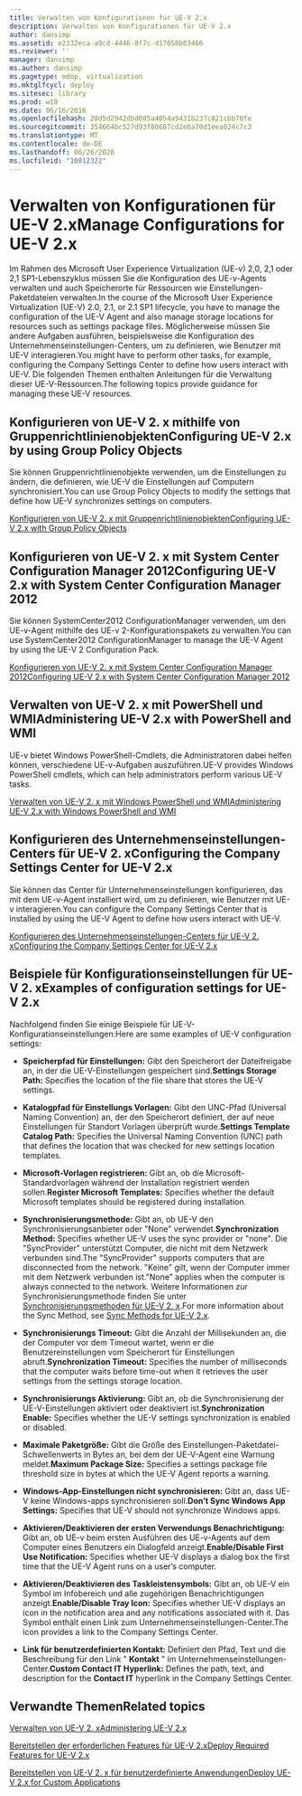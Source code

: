 ```yaml
---
title: Verwalten von Konfigurationen für UE-V 2.x
description: Verwalten von Konfigurationen für UE-V 2.x
author: dansimp
ms.assetid: e2332eca-a9cd-4446-8f7c-d17058b03466
ms.reviewer: ''
manager: dansimp
ms.author: dansimp
ms.pagetype: mdop, virtualization
ms.mktglfcycl: deploy
ms.sitesec: library
ms.prod: w10
ms.date: 06/16/2016
ms.openlocfilehash: 20d5d2942dbd805a4054a9431b237c821cbb70fe
ms.sourcegitcommit: 354664bc527d93f80687cd2eba70d1eea024c7c3
ms.translationtype: MT
ms.contentlocale: de-DE
ms.lasthandoff: 06/26/2020
ms.locfileid: "10812322"
---
```

# <span data-ttu-id="b2476-103">Verwalten von Konfigurationen für UE-V 2.x</span><span class="sxs-lookup"><span data-stu-id="b2476-103">Manage Configurations for UE-V 2.x</span></span>


<span data-ttu-id="b2476-104">Im Rahmen des Microsoft User Experience Virtualization (UE-v) 2,0, 2,1 oder 2,1 SP1-Lebenszyklus müssen Sie die Konfiguration des UE-v-Agents verwalten und auch Speicherorte für Ressourcen wie Einstellungen-Paketdateien verwalten.</span><span class="sxs-lookup"><span data-stu-id="b2476-104">In the course of the Microsoft User Experience Virtualization (UE-V) 2.0, 2.1, or 2.1 SP1 lifecycle, you have to manage the configuration of the UE-V Agent and also manage storage locations for resources such as settings package files.</span></span> <span data-ttu-id="b2476-105">Möglicherweise müssen Sie andere Aufgaben ausführen, beispielsweise die Konfiguration des Unternehmenseinstellungen-Centers, um zu definieren, wie Benutzer mit UE-V interagieren.</span><span class="sxs-lookup"><span data-stu-id="b2476-105">You might have to perform other tasks, for example, configuring the Company Settings Center to define how users interact with UE-V.</span></span> <span data-ttu-id="b2476-106">Die folgenden Themen enthalten Anleitungen für die Verwaltung dieser UE-V-Ressourcen.</span><span class="sxs-lookup"><span data-stu-id="b2476-106">The following topics provide guidance for managing these UE-V resources.</span></span>

## <span data-ttu-id="b2476-107">Konfigurieren von UE-V 2. x mithilfe von Gruppenrichtlinienobjekten</span><span class="sxs-lookup"><span data-stu-id="b2476-107">Configuring UE-V 2.x by using Group Policy Objects</span></span>


<span data-ttu-id="b2476-108">Sie können Gruppenrichtlinienobjekte verwenden, um die Einstellungen zu ändern, die definieren, wie UE-V die Einstellungen auf Computern synchronisiert.</span><span class="sxs-lookup"><span data-stu-id="b2476-108">You can use Group Policy Objects to modify the settings that define how UE-V synchronizes settings on computers.</span></span>

[<span data-ttu-id="b2476-109">Konfigurieren von UE-V 2. x mit Gruppenrichtlinienobjekten</span><span class="sxs-lookup"><span data-stu-id="b2476-109">Configuring UE-V 2.x with Group Policy Objects</span></span>](configuring-ue-v-2x-with-group-policy-objects-both-uevv2.md)

## <span data-ttu-id="b2476-110">Konfigurieren von UE-V 2. x mit System Center Configuration Manager 2012</span><span class="sxs-lookup"><span data-stu-id="b2476-110">Configuring UE-V 2.x with System Center Configuration Manager 2012</span></span>


<span data-ttu-id="b2476-111">Sie können SystemCenter2012 ConfigurationManager verwenden, um den UE-v-Agent mithilfe des UE-v 2-Konfigurationspakets zu verwalten.</span><span class="sxs-lookup"><span data-stu-id="b2476-111">You can use SystemCenter2012 ConfigurationManager to manage the UE-V Agent by using the UE-V 2 Configuration Pack.</span></span>

[<span data-ttu-id="b2476-112">Konfigurieren von UE-V 2. x mit System Center Configuration Manager 2012</span><span class="sxs-lookup"><span data-stu-id="b2476-112">Configuring UE-V 2.x with System Center Configuration Manager 2012</span></span>](configuring-ue-v-2x-with-system-center-configuration-manager-2012-both-uevv2.md)

## <span data-ttu-id="b2476-113">Verwalten von UE-V 2. x mit PowerShell und WMI</span><span class="sxs-lookup"><span data-stu-id="b2476-113">Administering UE-V 2.x with PowerShell and WMI</span></span>


<span data-ttu-id="b2476-114">UE-v bietet Windows PowerShell-Cmdlets, die Administratoren dabei helfen können, verschiedene UE-v-Aufgaben auszuführen.</span><span class="sxs-lookup"><span data-stu-id="b2476-114">UE-V provides Windows PowerShell cmdlets, which can help administrators perform various UE-V tasks.</span></span>

[<span data-ttu-id="b2476-115">Verwalten von UE-V 2. x mit Windows PowerShell und WMI</span><span class="sxs-lookup"><span data-stu-id="b2476-115">Administering UE-V 2.x with Windows PowerShell and WMI</span></span>](administering-ue-v-2x-with-windows-powershell-and-wmi-both-uevv2.md)

## <span data-ttu-id="b2476-116">Konfigurieren des Unternehmenseinstellungen-Centers für UE-V 2. x</span><span class="sxs-lookup"><span data-stu-id="b2476-116">Configuring the Company Settings Center for UE-V 2.x</span></span>


<span data-ttu-id="b2476-117">Sie können das Center für Unternehmenseinstellungen konfigurieren, das mit dem UE-v-Agent installiert wird, um zu definieren, wie Benutzer mit UE-v interagieren.</span><span class="sxs-lookup"><span data-stu-id="b2476-117">You can configure the Company Settings Center that is installed by using the UE-V Agent to define how users interact with UE-V.</span></span>

[<span data-ttu-id="b2476-118">Konfigurieren des Unternehmenseinstellungen-Centers für UE-V 2. x</span><span class="sxs-lookup"><span data-stu-id="b2476-118">Configuring the Company Settings Center for UE-V 2.x</span></span>](configuring-the-company-settings-center-for-ue-v-2x-both-uevv2.md)

## <span data-ttu-id="b2476-119">Beispiele für Konfigurationseinstellungen für UE-V 2. x</span><span class="sxs-lookup"><span data-stu-id="b2476-119">Examples of configuration settings for UE-V 2.x</span></span>


<span data-ttu-id="b2476-120">Nachfolgend finden Sie einige Beispiele für UE-V-Konfigurationseinstellungen:</span><span class="sxs-lookup"><span data-stu-id="b2476-120">Here are some examples of UE-V configuration settings:</span></span>

-   <span data-ttu-id="b2476-121">**Speicherpfad für Einstellungen:** Gibt den Speicherort der Dateifreigabe an, in der die UE-V-Einstellungen gespeichert sind.</span><span class="sxs-lookup"><span data-stu-id="b2476-121">**Settings Storage Path:** Specifies the location of the file share that stores the UE-V settings.</span></span>

-   <span data-ttu-id="b2476-122">**Katalogpfad für Einstellungs Vorlagen:** Gibt den UNC-Pfad (Universal Naming Convention) an, der den Speicherort definiert, der auf neue Einstellungen für Standort Vorlagen überprüft wurde.</span><span class="sxs-lookup"><span data-stu-id="b2476-122">**Settings Template Catalog Path:** Specifies the Universal Naming Convention (UNC) path that defines the location that was checked for new settings location templates.</span></span>

-   <span data-ttu-id="b2476-123">**Microsoft-Vorlagen registrieren:** Gibt an, ob die Microsoft-Standardvorlagen während der Installation registriert werden sollen.</span><span class="sxs-lookup"><span data-stu-id="b2476-123">**Register Microsoft Templates:** Specifies whether the default Microsoft templates should be registered during installation.</span></span>

-   <span data-ttu-id="b2476-124">**Synchronisierungsmethode:** Gibt an, ob UE-V den Synchronisierungsanbieter oder "None" verwendet.</span><span class="sxs-lookup"><span data-stu-id="b2476-124">**Synchronization Method:** Specifies whether UE-V uses the sync provider or "none".</span></span> <span data-ttu-id="b2476-125">Die "SyncProvider" unterstützt Computer, die nicht mit dem Netzwerk verbunden sind.</span><span class="sxs-lookup"><span data-stu-id="b2476-125">The "SyncProvider" supports computers that are disconnected from the network.</span></span> <span data-ttu-id="b2476-126">"Keine" gilt, wenn der Computer immer mit dem Netzwerk verbunden ist.</span><span class="sxs-lookup"><span data-stu-id="b2476-126">"None" applies when the computer is always connected to the network.</span></span> <span data-ttu-id="b2476-127">Weitere Informationen zur Synchronisierungsmethode finden Sie unter [Synchronisierungsmethoden für UE-V 2. x](sync-methods-for-ue-v-2x-both-uevv2.md).</span><span class="sxs-lookup"><span data-stu-id="b2476-127">For more information about the Sync Method, see [Sync Methods for UE-V 2.x](sync-methods-for-ue-v-2x-both-uevv2.md).</span></span>

-   <span data-ttu-id="b2476-128">**Synchronisierungs Timeout:** Gibt die Anzahl der Millisekunden an, die der Computer vor dem Timeout wartet, wenn er die Benutzereinstellungen vom Speicherort für Einstellungen abruft.</span><span class="sxs-lookup"><span data-stu-id="b2476-128">**Synchronization Timeout:** Specifies the number of milliseconds that the computer waits before time-out when it retrieves the user settings from the settings storage location.</span></span>

-   <span data-ttu-id="b2476-129">**Synchronisierungs Aktivierung:** Gibt an, ob die Synchronisierung der UE-V-Einstellungen aktiviert oder deaktiviert ist.</span><span class="sxs-lookup"><span data-stu-id="b2476-129">**Synchronization Enable:** Specifies whether the UE-V settings synchronization is enabled or disabled.</span></span>

-   <span data-ttu-id="b2476-130">**Maximale Paketgröße:** Gibt die Größe des Einstellungen-Paketdatei-Schwellenwerts in Bytes an, bei dem der UE-V-Agent eine Warnung meldet.</span><span class="sxs-lookup"><span data-stu-id="b2476-130">**Maximum Package Size:** Specifies a settings package file threshold size in bytes at which the UE-V Agent reports a warning.</span></span>

-   <span data-ttu-id="b2476-131">**Windows-App-Einstellungen nicht synchronisieren:** Gibt an, dass UE-V keine Windows-apps synchronisieren soll.</span><span class="sxs-lookup"><span data-stu-id="b2476-131">**Don’t Sync Windows App Settings:** Specifies that UE-V should not synchronize Windows apps.</span></span>

-   <span data-ttu-id="b2476-132">**Aktivieren/Deaktivieren der ersten Verwendungs Benachrichtigung:** Gibt an, ob UE-v beim ersten Ausführen des UE-v-Agents auf dem Computer eines Benutzers ein Dialogfeld anzeigt.</span><span class="sxs-lookup"><span data-stu-id="b2476-132">**Enable/Disable First Use Notification:** Specifies whether UE-V displays a dialog box the first time that the UE-V Agent runs on a user’s computer.</span></span>

-   <span data-ttu-id="b2476-133">**Aktivieren/Deaktivieren des Taskleistensymbols:** Gibt an, ob UE-V ein Symbol im Infobereich und alle zugehörigen Benachrichtigungen anzeigt.</span><span class="sxs-lookup"><span data-stu-id="b2476-133">**Enable/Disable Tray Icon:** Specifies whether UE-V displays an icon in the notification area and any notifications associated with it.</span></span> <span data-ttu-id="b2476-134">Das Symbol enthält einen Link zum Unternehmenseinstellungen-Center.</span><span class="sxs-lookup"><span data-stu-id="b2476-134">The icon provides a link to the Company Settings Center.</span></span>

-   <span data-ttu-id="b2476-135">**Link für benutzerdefinierten Kontakt:** Definiert den Pfad, Text und die Beschreibung für den Link " **Kontakt** " im Unternehmenseinstellungen-Center.</span><span class="sxs-lookup"><span data-stu-id="b2476-135">**Custom Contact IT Hyperlink:** Defines the path, text, and description for the **Contact IT** hyperlink in the Company Settings Center.</span></span>






## <span data-ttu-id="b2476-136">Verwandte Themen</span><span class="sxs-lookup"><span data-stu-id="b2476-136">Related topics</span></span>


[<span data-ttu-id="b2476-137">Verwalten von UE-V 2. x</span><span class="sxs-lookup"><span data-stu-id="b2476-137">Administering UE-V 2.x</span></span>](administering-ue-v-2x-new-uevv2.md)

[<span data-ttu-id="b2476-138">Bereitstellen der erforderlichen Features für UE-V 2.x</span><span class="sxs-lookup"><span data-stu-id="b2476-138">Deploy Required Features for UE-V 2.x</span></span>](deploy-required-features-for-ue-v-2x-new-uevv2.md)

[<span data-ttu-id="b2476-139">Bereitstellen von UE-V 2. x für benutzerdefinierte Anwendungen</span><span class="sxs-lookup"><span data-stu-id="b2476-139">Deploy UE-V 2.x for Custom Applications</span></span>](deploy-ue-v-2x-for-custom-applications-new-uevv2.md)

 

 





